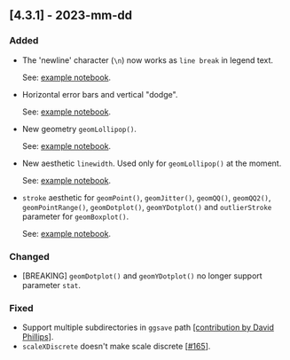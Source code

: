 ## [4.3.1] - 2023-mm-dd

### Added

- The 'newline' character (`\n`) now works as `line break` in legend text.

  See: [example notebook](https://nbviewer.jupyter.org/github/JetBrains/lets-plot-kotlin/blob/master/docs/examples/jupyter-notebooks/f-4.3.1/legend_text_multiline.ipynb).
 
- Horizontal error bars and vertical "dodge".

  See: [example notebook](https://nbviewer.jupyter.org/github/JetBrains/lets-plot-kotlin/blob/master/docs/examples/jupyter-notebooks/f-4.3.1/horizontal_error_bars.ipynb).

- New geometry `geomLollipop()`.

  See: [example notebook](https://nbviewer.jupyter.org/github/JetBrains/lets-plot-kotlin/blob/master/docs/examples/jupyter-notebooks/f-4.3.1/geom_lollipop.ipynb).


- New aesthetic `linewidth`. Used only for `geomLollipop()` at the moment.

  See: [example notebook](https://nbviewer.jupyter.org/github/JetBrains/lets-plot-kotlin/blob/master/docs/examples/jupyter-notebooks/f-4.3.1/geom_lollipop.ipynb).

- `stroke` aesthetic for `geomPoint()`, `geomJitter()`, `geomQQ()`, `geomQQ2()`, `geomPointRange()`, `geomDotplot()`,
  `geomYDotplot()` and `outlierStroke` parameter for `geomBoxplot()`.

  See: [example notebook](https://nbviewer.jupyter.org/github/JetBrains/lets-plot-kotlin/blob/master/docs/examples/jupyter-notebooks/f-4.3.1/aes_stroke.ipynb).


### Changed

- [BREAKING] `geomDotplot()` and `geomYDotplot()` no longer support parameter `stat`.


### Fixed

- Support multiple subdirectories in `ggsave` path [[contribution by David Phillips]](https://github.com/JetBrains/lets-plot-kotlin/pull/163).
- `scaleXDiscrete` doesn't make scale discrete [[#165](https://github.com/JetBrains/lets-plot-kotlin/issues/165)].